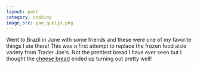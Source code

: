 ```yaml
---
layout: post
category: cooking
image_src: pao_queijo.png
---
```


Went to Brazil in June with some friends and these were one of my favorite things I ate there! 
This was a first attempt to replace the frozen food aisle variety from Trader Joe's. 
Not the prettiest bread I have ever seen but I thought the [cheese bread](https://www.thekitchn.com/how-to-make-po-de-queijo-brazilian-cheese-bread-cooking-lessons-from-the-kitchn-176118) ended up turning out pretty well!
